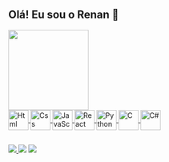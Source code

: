 ## Olá! Eu sou o Renan 👋

<div>
<a href="https://github.com/renancmanera/convoychat">
  <img height=160 align="center" src="https://github-readme-stats.vercel.app/api/top-langs?username=renancmanera&layout=compact&langs_count=8&theme=dracula&card_width=320" />

  </div>




<div style="display: inline_block">
  <img align="center" alt="Html" src="https://cdn.jsdelivr.net/gh/devicons/devicon/icons/html5/html5-original.svg" height="40" width="40"/>
  <img align="center" alt="Css" src="https://cdn.jsdelivr.net/gh/devicons/devicon/icons/css3/css3-original.svg" height="40" width="40"/>
  <img align="center" alt="JavaScript" src="https://cdn.jsdelivr.net/gh/devicons/devicon/icons/javascript/javascript-original.svg" height="40" width="40"/>
  <img align="center" alt="React" src="https://cdn.jsdelivr.net/gh/devicons/devicon/icons/react/react-original.svg" height="40" width="40"/>
  <img align="center" alt="Python" src="https://cdn.jsdelivr.net/gh/devicons/devicon/icons/python/python-original.svg" height="40" width="40"/>
  <img align="center" alt="C" src="https://cdn.jsdelivr.net/gh/devicons/devicon/icons/c/c-original.svg" height="40" width="40"/>
  <img align="center" alt="C#" src="https://cdn.jsdelivr.net/gh/devicons/devicon/icons/csharp/csharp-original.svg" height="40" width="40"/>
</div>



##
 
<div>
    <a href="https://www.linkedin.com/in/renanmanera" target="_blank"><img src="https://img.shields.io/badge/-LinkedIn-%230077B5?style=for-the-badge&logo=linkedin&logoColor=white" target="_blank"</a> 
  <a href="https://instagram.com/renanmanera" target="_blank"><img src="https://img.shields.io/badge/-Instagram-%23E4405F?style=for-the-badge&logo=instagram&logoColor=white" target="_blank"></a>
  <a href = "mailto:rcarvalhomanera@gmail.com"><img src="https://img.shields.io/badge/-Gmail-%23333?style=for-the-badge&logo=gmail&logoColor=white" target="_blank"></a>
 
  
</div>
